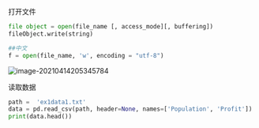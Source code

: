 打开文件

```python
file object = open(file_name [, access_mode][, buffering])
fileObject.write(string)

##中文
f = open(file_name, 'w', encoding = "utf-8")
```

![image-20210414205345784](https://i.loli.net/2021/04/14/tkRQcWu9UgYN2hv.png)



读取数据

```python
path =  'ex1data1.txt'
data = pd.read_csv(path, header=None, names=['Population', 'Profit'])
print(data.head())


```

